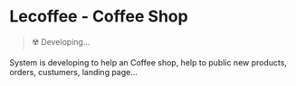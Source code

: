 # Lecoffee - Coffee Shop

> ☢️ Developing...

System is developing to help an Coffee shop, help to public new products, orders, custumers, landing page...

